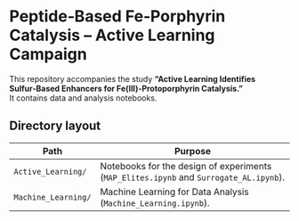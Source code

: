 # Peptide‑Based Fe‑Porphyrin Catalysis – Active Learning Campaign

This repository accompanies the study **“Active Learning Identifies Sulfur‑Based Enhancers for Fe(III)‑Protoporphyrin Catalysis.”**  
It contains data and analysis notebooks.

## Directory layout

| Path | Purpose |
|------|---------|
| `Active_Learning/` | Notebooks for the design of experiments (`MAP_Elites.ipynb` and `Surrogate_AL.ipynb`). |
| `Machine_Learning/` | Machine Learning for Data Analysis (`Machine_Learning.ipynb`). |
